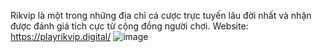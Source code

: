 Rikvip là một trong những địa chỉ cá cược trực tuyến lâu đời nhất và nhận được đánh giá tích cực từ cộng đồng người chơi. Website: https://playrikvip.digital/
![image](https://github.com/user-attachments/assets/3a112f90-635f-4a8f-9202-a4d1305452a8)

